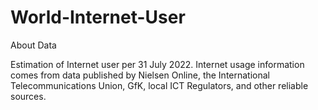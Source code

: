 # World-Internet-User
About Data 

Estimation of Internet user per 31 July 2022. Internet usage information comes from data published by Nielsen Online, the International Telecommunications Union, GfK, local ICT Regulators, and other reliable sources.
